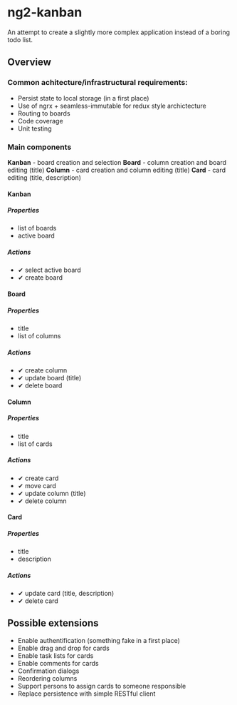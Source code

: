 # ng2-kanban

An attempt to create a slightly more complex application instead of a boring todo list.

## Overview

### Common achitecture/infrastructural requirements:
- Persist state to local storage (in a first place)
- Use of ngrx + seamless-immutable for redux style archictecture
- Routing to boards
- Code coverage
- Unit testing

### Main components

**Kanban** - board creation and selection
**Board** - column creation and board editing (title)
**Column** - card creation and column editing (title)
**Card** - card editing (title, description)

#### Kanban
##### Properties
- list of boards
- active board

##### Actions
- ✔ select active board
- ✔ create board

#### Board
##### Properties
- title
- list of columns

##### Actions
- ✔ create column
- ✔ update board (title)
- ✔ delete board

#### Column
##### Properties
- title
- list of cards

##### Actions
- ✔ create card
- ✔ move card
- ✔ update column (title)
- ✔ delete column

#### Card
##### Properties
- title
- description

##### Actions
- ✔ update card (title, description)
- ✔ delete card

## Possible extensions

- Enable authentification (something fake in a first place)
- Enable drag and drop for cards
- Enable task lists for cards
- Enable comments for cards
- Confirmation dialogs
- Reordering columns
- Support persons to assign cards to someone responsible
- Replace persistence with simple RESTful client